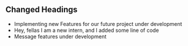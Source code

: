 ## Changed Headings

- Implementing new Features for our future project under development
- Hey, fellas I am a new intern, and I added some line of code
- Message features under development